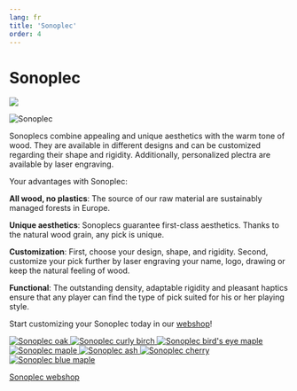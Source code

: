 ```yaml
---
lang: fr
title: 'Sonoplec'
order: 4
---
```


<div class="full-width-kenburns">
<div class="wrap-bg-image">

# Sonoplec

![](/assets/images/arrow-d-white.svg)

</div>
<img srcset="/assets/images/sonoplec/sonoplec_overview-min.jpg"
     src="/assets/images/sonoplec/sonoplec_overview-min.jpg" alt="Sonoplec">
</div>

<div class="full-width-grey">
<div class="wrap -cols1">

Sonoplecs combine appealing and unique aesthetics with the warm tone of wood. They are available in different designs and can be customized regarding their shape and rigidity. Additionally, personalized plectra are available by laser engraving.

Your advantages with Sonoplec:

**All wood, no plastics**: The source of our raw material are sustainably managed forests in Europe.

**Unique aesthetics**: Sonoplecs guarantee first-class aesthetics. Thanks to the natural wood grain, any pick is unique.

**Customization**: First, choose your design, shape, and rigidity. Second, customize your pick further by laser engraving your name, logo, drawing or keep the natural feeling of wood.

**Functional**: The outstanding density, adaptable rigidity and pleasant haptics ensure that any player can find the type of pick suited for his or her playing style.

Start customizing your Sonoplec today in our [webshop](https://www.sonoplec.ch/)!

</div>
</div>

<div class="full-width">
<div class="wrap">

<div class="picturegallery">
      <a href="/assets/images/sonoplec/sonoplec_oak-min.jpg">
          <img src="/assets/images/sonoplec/sonoplec_oak-min_10.jpg" alt="Sonoplec oak">
      </a>
      <a href="/assets/images/sonoplec/sonoplec_curlybirch-min.jpg">
          <img src="/assets/images/sonoplec/sonoplec_curlybirch-min_10.jpg" alt="Sonoplec curly birch">
      </a>
      <a href="/assets/images/sonoplec/sonoplec_vogelaugenahorn-min.jpg">
          <img src="/assets/images/sonoplec/sonoplec_vogelaugenahorn-min_10.jpg" alt="Sonoplec bird's eye maple">
      </a>
      <a href="/assets/images/sonoplec/sonoplec_maple-min.jpg">
          <img src="/assets/images/sonoplec/sonoplec_maple-min_10.jpg" alt="Sonoplec maple">
      </a>
      <a href="/assets/images/sonoplec/sonoplec_ash-min.jpg">
          <img src="/assets/images/sonoplec/sonoplec_ash-min_10.jpg" alt="Sonoplec ash">
      </a>
      <a href="/assets/images/sonoplec/sonoplec_cherry-min.jpg">
          <img src="/assets/images/sonoplec/sonoplec_cherry-min_10.jpg" alt="Sonoplec cherry">
      </a>
      <a href="/assets/images/sonoplec/sonoplec_bluemaple-min.jpg">
          <img src="/assets/images/sonoplec/sonoplec_bluemaple-min_10.jpg" alt="Sonoplec blue maple">
      </a>
</div>

<a class="btn -red" href="https://www.sonoplec.ch/">Sonoplec webshop</a>

</div>
</div>
